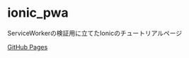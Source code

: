 # ionic_pwa

ServiceWorkerの検証用に立てたIonicのチュートリアルページ

[GitHub Pages](https://yarimit.github.io/ionic_pwa/www/index.html)
